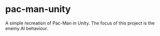# pac-man-unity
A simple recreation of Pac-Man in Unity. The focus of this project is the enemy AI behaviour.
